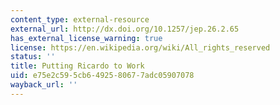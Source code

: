 ```yaml
---
content_type: external-resource
external_url: http://dx.doi.org/10.1257/jep.26.2.65
has_external_license_warning: true
license: https://en.wikipedia.org/wiki/All_rights_reserved
status: ''
title: Putting Ricardo to Work
uid: e75e2c59-5cb6-4925-8067-7adc05907078
wayback_url: ''
---
```

